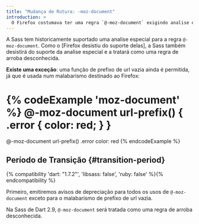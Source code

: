 ```yaml
---
title: "Mudança de Rutura: -moz-document"
introduction: >
  O Firefox costumava ter uma regra `@-moz-document` exigindo analise especial. Já que o suporte foi removido do Firefox, Sass está no processo de remover o suporte de sua analise.
---
```


A Sass tem historicamente suportado uma analise especial para a regra `@-moz-document`. Como o [Firefox desistiu do suporte delas], a Sass também desistirá do suporte da analise especial e a tratará como uma regra de arroba desconhecida.

[Firefox dropped support for them]: https://web.archive.org/web/20200528221656/https://www.fxsitecompat.dev/en-CA/docs/2018/moz-document-support-has-been-dropped-except-for-empty-url-prefix/


**Existe uma exceção**: uma função de prefixo de url vazia ainda é permitida, já que é usada num malabarismo destinado ao Firefox:

{% codeExample 'moz-document' %}
  @-moz-document url-prefix() {
    .error {
      color: red;
    }
  }
  ===
  @-moz-document url-prefix()
    .error
      color: red
{% endcodeExample %}

## Período de Transição {#transition-period}

{% compatibility 'dart: "1.7.2"', 'libsass: false', 'ruby: false' %}{% endcompatibility %}

Primeiro, emitiremos avisos de depreciação para todos os usos de `@-moz-document` exceto para o malabarismo de prefixo de url vazia.

Na Sass de Dart 2.9, `@-moz-document` será tratada como uma regra de arroba desconhecida.
